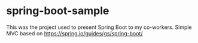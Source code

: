 # spring-boot-sample
This was the project used to present Spring Boot to my co-workers. Simple MVC based on https://spring.io/guides/gs/spring-boot/
